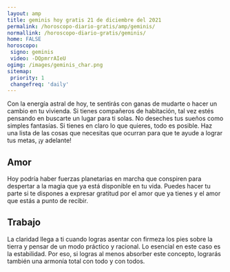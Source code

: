 ```yaml
---
layout: amp
title: geminis hoy gratis 21 de diciembre del 2021 
permalink: /horoscopo-diario-gratis/amp/geminis/
normallink: /horoscopo-diario-gratis/geminis/
home: FALSE
horoscopo:
 signo: geminis
 video: -DQpmrrAIeU
ogimg: /images/geminis_char.png
sitemap:
 priority: 1
 changefreq: 'daily'
---
```



Con la energía astral de hoy, te sentirás con ganas de mudarte o hacer un cambio en tu vivienda. Si tienes compañeros de habitación, tal vez estés pensando en buscarte un lugar para ti solas. No deseches tus sueños como simples fantasías. Si tienes en claro lo que quieres, todo es posible. Haz una lista de las cosas que necesitas que ocurran para que te ayude a lograr tus metas, ¡y adelante!

## Amor

Hoy podría haber fuerzas planetarias en marcha que conspiren para despertar a la magia que ya está disponible en tu vida. Puedes hacer tu parte si te dispones a expresar gratitud por el amor que ya tienes y el amor que estás a punto de recibir.

## Trabajo

La claridad llega a ti cuando logras asentar con firmeza los pies sobre la tierra y pensar de un modo práctico y racional. Lo esencial en este caso es la estabilidad. Por eso, si logras al menos absorber este concepto, lograrás también una armonía total con todo y con todos.